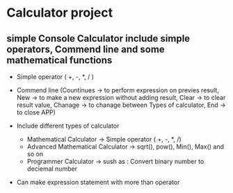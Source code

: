 # Calculator project

## simple Console Calculator include simple operators, Commend line and some mathematical functions

- Simple operator ( +, -, *, / )
  
- Commend line (Countinues -> to perform expression on previes result, New -> to make a new expression without adding result,
  Clear -> to clear result value, Chanage -> to chanage between Types of calculator, End -> to close APP)

- Include different types of calculator
  - Mathematical Calculator -> Simple operator ( +, -, *, /)
  - Advanced Mathematical Calculator -> sqrt(), pow(), Min(), Max() and so on
  - Programmer Calculator -> sush as : Convert binary number to deciemal number
    
- Can make expression statement with more than operator
    
